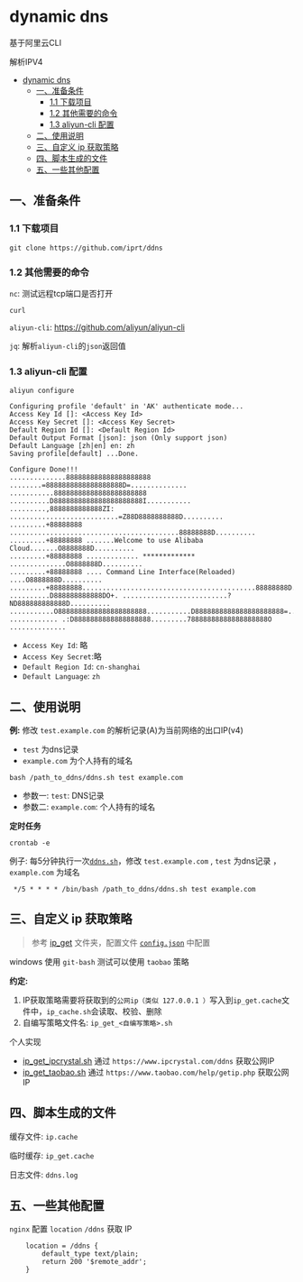 # dynamic dns

基于阿里云CLI

解析IPV4

<!-- TOC -->

* [dynamic dns](#dynamic-dns)
    * [一、准备条件](#一准备条件)
        * [1.1 下载项目](#11-下载项目)
        * [1.2 其他需要的命令](#12-其他需要的命令)
        * [1.3 aliyun-cli 配置](#13-aliyun-cli-配置)
    * [二、使用说明](#二使用说明)
    * [三、自定义 ip 获取策略](#三自定义-ip-获取策略)
    * [四、脚本生成的文件](#四脚本生成的文件)
    * [五、一些其他配置](#五一些其他配置)

<!-- TOC -->

## 一、准备条件

### 1.1 下载项目

```shell
git clone https://github.com/iprt/ddns
```

### 1.2 其他需要的命令

`nc`: 测试远程tcp端口是否打开

`curl`

`aliyun-cli`: https://github.com/aliyun/aliyun-cli

`jq`: 解析`aliyun-cli`的`json`返回值

### 1.3 aliyun-cli 配置

```shell
aliyun configure 
```

```text
Configuring profile 'default' in 'AK' authenticate mode...
Access Key Id []: <Access Key Id>
Access Key Secret []: <Access Key Secret>
Default Region Id []: <Default Region Id>
Default Output Format [json]: json (Only support json)
Default Language [zh|en] en: zh
Saving profile[default] ...Done.

Configure Done!!!
..............888888888888888888888 ........=8888888888888888888D=..............
...........88888888888888888888888 ..........D8888888888888888888888I...........
.........,8888888888888ZI: ...........................=Z88D8888888888D..........
.........+88888888 ..........................................88888888D..........
.........+88888888 .......Welcome to use Alibaba Cloud.......O8888888D..........
.........+88888888 ............. ************* ..............O8888888D..........
.........+88888888 .... Command Line Interface(Reloaded) ....O8888888D..........
.........+88888888...........................................88888888D..........
..........D888888888888DO+. ..........................?ND888888888888D..........
...........O8888888888888888888888...........D8888888888888888888888=...........
............ .:D8888888888888888888.........78888888888888888888O ..............
```

- `Access Key Id`: 略
- `Access Key Secret`:略
- `Default Region Id`: `cn-shanghai`
- `Default Language`: `zh`

## 二、使用说明

**例:** 修改 `test.example.com` 的解析记录(A)为当前网络的出口IP(v4)

- `test` 为dns记录
- `example.com` 为个人持有的域名

```shell
bash /path_to_ddns/ddns.sh test example.com 
```

- 参数一: `test`: DNS记录
- 参数二: `example.com`: 个人持有的域名

**定时任务**

```shell
crontab -e
```

例子: 每5分钟执行一次[`ddns.sh`](ddns.sh)，修改 `test.example.com` , `test` 为dns记录 ，`example.com` 为域名

```text
 */5 * * * * /bin/bash /path_to_ddns/ddns.sh test example.com 
```

## 三、自定义 ip 获取策略

> 参考 [ip_get](ip_get) 文件夹，配置文件 [`config.json`](config.json) 中配置

windows 使用 `git-bash` 测试可以使用 `taobao` 策略

**约定:**

1. IP获取策略需要将获取到的`公网ip（类似 127.0.0.1 ）`写入到`ip_get.cache`文件中，`ip_cache.sh`会读取、校验、删除
2. 自编写策略文件名: `ip_get_<自编写策略>.sh`

个人实现

- [ip_get_ipcrystal.sh](ip_get/ip_get_ipcrystal.sh) 通过 `https://www.ipcrystal.com/ddns` 获取公网IP
- [ip_get_taobao.sh](ip_get/ip_get_taobao.sh) 通过 `https://www.taobao.com/help/getip.php` 获取公网IP

## 四、脚本生成的文件

缓存文件: `ip.cache`

临时缓存: `ip_get.cache`

日志文件: `ddns.log`

## 五、一些其他配置

`nginx` 配置 `location` `/ddns` 获取 IP

```nginx configuration
    location = /ddns {
        default_type text/plain;
        return 200 '$remote_addr';
    }
```
